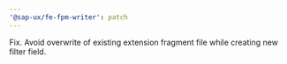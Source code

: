 ```yaml
---
'@sap-ux/fe-fpm-writer': patch
---
```


Fix. Avoid overwrite of existing extension fragment file while creating new filter field.
